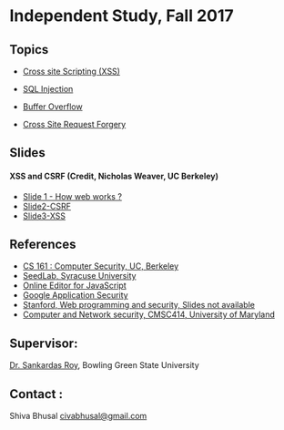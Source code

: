 #  Independent Study, Fall 2017

## Topics 
 
* [Cross site Scripting (XSS)](https://github.com/shivapbhusal/security/blob/master/xss.md)

* [SQL Injection](https://github.com/shivapbhusal/security/blob/master/sql_injection.md)

* [Buffer Overflow](https://github.com/shivapbhusal/security/blob/master/buffer_overflow.md)

* [Cross Site Request Forgery](https://github.com/shivapbhusal/security/blob/master/csrf.md)

## Slides

#### XSS and CSRF (Credit, Nicholas Weaver, UC Berkeley)

* [Slide 1 - How web works ? ](https://inst.eecs.berkeley.edu/~cs161/fa17/lectures/lec10_websec1.pdf)
* [Slide2-CSRF](https://inst.eecs.berkeley.edu/~cs161/fa17/lectures/lec11_websec2.pdf)
* [Slide3-XSS](https://inst.eecs.berkeley.edu/~cs161/fa17/lectures/lec12_websec3.pdf)

## References 
* [CS 161 : Computer Security, UC, Berkeley](https://inst.eecs.berkeley.edu/~cs161/fa17/)
* [SeedLab, Syracuse University](http://www.cis.syr.edu/~wedu/seed/)
* [Online Editor for JavaScript](http://js.do/)
* [Google Application Security](https://www.google.ie/about/appsecurity/)
* [Stanford, Web programming and security, Slides not available](https://crypto.stanford.edu/cs142/)
* [Computer and Network security, CMSC414, University of Maryland](http://www.cs.umd.edu/class/spring2017/cmsc414/syllabus.html)

## Supervisor: 
[Dr. Sankardas Roy](http://people.cs.ksu.edu/~sroy/), Bowling Green State University

## Contact : 
Shiva Bhusal
civabhusal@gmail.com

